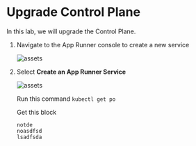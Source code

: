 # Upgrade Control Plane

In this lab, we will upgrade the Control Plane.

1. Navigate to the App Runner console to create a new service

   ![assets](/assets/navigate-to-apprunner.png)

2. Select **Create an App Runner Service**

   ![assets](/assets/apprunner-start.png)
   
    Run this command `kubectl get po`

   Get this block
   ```
   notde
   noasdfsd
   lsadfsda
   ```

